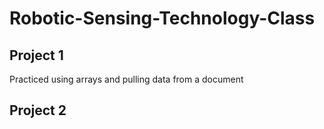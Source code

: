 # Robotic-Sensing-Technology-Class
## Project 1 
Practiced using arrays and pulling data from a document
## Project 2
